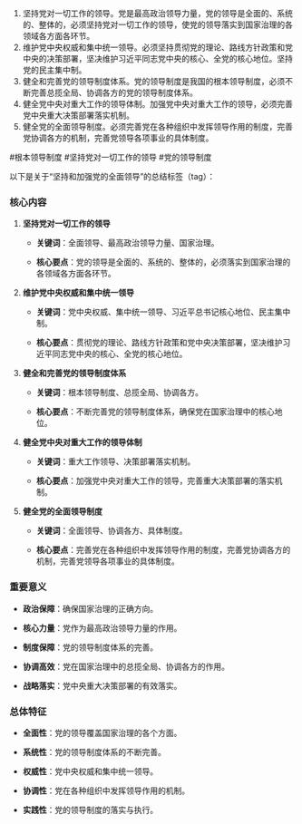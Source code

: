 1. 坚持党对一切工作的领导。党是最高政治领导力量，党的领导是全面的、系统的、整体的，必须坚持党对一切工作的领导，使党的领导落实到国家治理的各领域各方面各环节。
2. 维护党中央权威和集中统一领导。必须坚持贯彻党的理论、路线方针政策和党中央的决策部署，坚决维护习近平同志党中央的核心、全党的核心地位。坚持党的民主集中制。 
3. 健全和完善党的领导制度体系。党的领导制度是我国的根本领导制度，必须不断完善总揽全局、协调各方的党的领导制度体系。 
4. 健全党中央对重大工作的领导体制。加强党中央对重大工作的领导，必须完善党中央重大决策部署落实机制。 
5. 健全党的全面领导制度。必须完善党在各种组织中发挥领导作用的制度，完善党协调各方的机制，完善党领导各项事业的具体制度。 


#根本领导制度 #坚持党对一切工作的领导 #党的领导制度




以下是关于“坚持和加强党的全面领导”的总结标签（tag）：

### 核心内容

1. **坚持党对一切工作的领导**
    
    - **关键词**：全面领导、最高政治领导力量、国家治理。
        
    - **核心要点**：党的领导是全面的、系统的、整体的，必须落实到国家治理的各领域各方面各环节。
        
2. **维护党中央权威和集中统一领导**
    
    - **关键词**：党中央权威、集中统一领导、习近平总书记核心地位、民主集中制。
        
    - **核心要点**：贯彻党的理论、路线方针政策和党中央决策部署，坚决维护习近平同志党中央的核心、全党的核心地位。
        
3. **健全和完善党的领导制度体系**
    
    - **关键词**：根本领导制度、总揽全局、协调各方。
        
    - **核心要点**：不断完善党的领导制度体系，确保党在国家治理中的核心地位。
        
4. **健全党中央对重大工作的领导体制**
    
    - **关键词**：重大工作领导、决策部署落实机制。
        
    - **核心要点**：加强党中央对重大工作的领导，完善重大决策部署的落实机制。
        
5. **健全党的全面领导制度**
    
    - **关键词**：全面领导、协调各方、具体制度。
        
    - **核心要点**：完善党在各种组织中发挥领导作用的制度，完善党协调各方的机制，完善党领导各项事业的具体制度。
        

### 重要意义

- **政治保障**：确保国家治理的正确方向。
    
- **核心力量**：党作为最高政治领导力量的作用。
    
- **制度保障**：党的领导制度体系的完善。
    
- **协调高效**：党在国家治理中的总揽全局、协调各方的作用。
    
- **战略落实**：党中央重大决策部署的有效落实。
    

### 总体特征

- **全面性**：党的领导覆盖国家治理的各个方面。
    
- **系统性**：党的领导制度体系的不断完善。
    
- **权威性**：党中央权威和集中统一领导。
    
- **协调性**：党在各种组织中发挥领导作用的机制。
    
- **实践性**：党的领导制度的落实与执行。